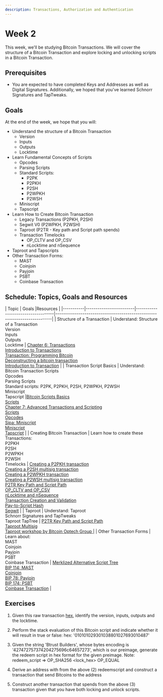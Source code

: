 ```yaml
---
description: Transactions, Authorization and Authentication
---
```


# Week 2

This week, we'll be studying Bitcoin Transactions. We will cover the structure of a Bitcoin Transaction and explore locking and unlocking scripts in a Bitcoin Transaction.

## Prerequisites

* You are expected to have completed Keys and Addresses as well as Digital Signatures. Additionally, we hoped that you've learned Schnorr Signatures and TapTweaks. 

## Goals

At the end of the week, we hope that you will:

* Understand the structure of a Bitcoin Transaction
    * Version
    * Inputs
    * Outputs
    * Locktime
* Learn Fundamental Concepts of Scripts
    * Opcodes
    * Parsing Scripts
    * Standard Scripts:
        * P2PK
        * P2PKH
        * P2SH
        * P2WPKH
        * P2WSH
    * Miniscript
    * Tapscript
* Learn How to Create Bitcoin Transaction
    * Legacy Transactions (P2PKH, P2SH)
    * Segwit V0 (P2WPKH, P2WSH)
    * Taproot (P2TR - Key path and Script path spends)
    * Transaction Timelocks
        * OP_CLTV and OP_CSV
        * nLocktime and nSequence
* Taproot and Tapscripts
* Other Transaction Forms:
    * MAST
    * Coinjoin
    * Payjoin
    * PSBT
    * Coinbase Transaction
    
## Schedule: Topics, Goals and Resources

| Topic | Goals |Resources                                                                                                                                              |
|-----------|-------------------------|------------------------------------|----------------------------------------------------------------------------|
| Structure of a Transaction  | Understand: Structure of a Transaction <br/> Version <br/> Inputs <br/> Outputs <br/> Locktime  | [Chapter 6: Transactions](https://github.com/bitcoinbook/bitcoinbook/blob/develop/ch06.asciidoc) <br/> [Introduction to Transactions](https://developer.bitcoin.org/devguide/transactions.html#introduction)<br/> [Transaction: Programming Bitcoin](https://github.com/jimmysong/programmingbitcoin/blob/master/ch05.asciidoc#transactions) <br/> [Deconstructing a bitcoin transaction](https://dev.to/thunderbiscuit/deconstructing-a-bitcoin-transaction-4l2n) <br/> [Introduction to Transaction](https://www.youtube.com/watch?v=Shd9nXe1X-0)  |
| Transaction Script Basics | Understand: Bitcoin Transaction Scripts <br/> Opcodes <br/>Parsing Scripts <br/> Standard scripts: P2PK, P2PKH, P2SH, P2WPKH, P2WSH <br/> Miniscript <br/> Tapscript |[Bitcoin Scripts Basics](https://github.com/chaincodelabs/bitcoin-tx-tutorial/blob/main/appendix/bitcoin-script.ipynb) <br/> [Scripts](https://github.com/jimmysong/programmingbitcoin/blob/master/ch06.asciidoc#script) <br/> [Chapter 7: Advanced Transactions and Scripting](https://github.com/bitcoinbook/bitcoinbook/blob/develop/ch07.asciidoc) <br/> [Scripts](https://learnmeabitcoin.com/technical/script) <br/> [Opcodes](https://btcinformation.org/en/developer-reference#transactions) <br/> [Sipa: Miniscript](https://bitcoin.sipa.be/miniscript/) <br/> [Miniscript](https://bitcoinops.org/en/topics/miniscript/) <br/> [Tapscript](https://bitcoinops.org/en/topics/tapscript/)  |
| Creating Bitcoin Transaction | Learn how to create these Transactions: <br/> P2PKH <br/> P2SH <br/> P2WPKH <br/> P2WSH <br/> Timelocks  | [Creating a P2PKH transaction](https://github.com/chaincodelabs/bitcoin-tx-tutorial/blob/main/chapter1-legacy/p2pkh.ipynb) <br/> [Creating a P2SH multisig transaction](https://github.com/chaincodelabs/bitcoin-tx-tutorial/blob/main/chapter1-legacy/p2sh-multisig.ipynb) <br/> [Creating a P2WPKH transaction](https://github.com/chaincodelabs/bitcoin-tx-tutorial/blob/main/chapter2-segwitv0/p2wpkh.ipynb) <br/> [Creating a P2WSH multisig transaction](https://github.com/chaincodelabs/bitcoin-tx-tutorial/blob/main/chapter2-segwitv0/p2wsh-2-of-2-multisig.ipynb) <br/> [P2TR Key Path and Script Path](https://github.com/chaincodelabs/bitcoin-tx-tutorial/blob/main/chapter3-taproot/p2tr-key-and-script-path.ipynb) <br/> [OP_CLTV and OP_CSV](https://github.com/chaincodelabs/bitcoin-tx-tutorial/blob/main/chapter5-timelocks/script-level-timelocks.ipynb) <br/> [nLocktime and nSequence](https://github.com/chaincodelabs/bitcoin-tx-tutorial/blob/main/chapter5-timelocks/transaction-level-timelocks.ipynb) <br/> [Transaction Creation and Validation](https://github.com/jimmysong/programmingbitcoin/blob/master/ch07.asciidoc) <br/> [Pay-to-Script Hash](https://github.com/jimmysong/programmingbitcoin/blob/master/ch08.asciidoc) <br/> [Segwit](https://github.com/jimmysong/programmingbitcoin/blob/master/ch13.asciidoc) |
| Taproot  | Understand: Taproot <br/> Schnorr Signatures and TapTweaks <br/> Taproot TapTree | [P2TR Key Path and Script Path](https://github.com/chaincodelabs/bitcoin-tx-tutorial/blob/main/chapter3-taproot/p2tr-key-and-script-path.ipynb) <br/> [Taproot Multisig](https://youtu.be/Uo3uzofPlX0) <br/> [Taproot workshop by Bitcoin Optech Group ]( https://bitcoinops.org/en/schorr-taproot-workshop/ )   |
| Other Transaction Forms | Learn about: <br/> MAST <br/> Coinjoin <br/> Payjoin <br/> PSBT <br/> Coinbase Transaction | [Merklized Alternative Script Tree](https://bitcoinops.org/en/topics/mast) <br/> [BIP 114: MAST](https://github.com/bitcoin/bips/blob/master/bip-0114.mediawiki) <br/> [Coinjoin](https://lists.linuxfoundation.org/pipermail/bitcoin-dev/2014-January/004191.html) <br/> [BIP 78: Payjoin](https://github.com/bitcoin/bips/blob/master/bip-0078.mediawiki) <br/> [BIP 174: PSBT](https://github.com/bitcoin/bips/blob/master/bip-0174.mediawiki) <br/> [Coinbase Transaction](https://learnmeabitcoin.com/technical/coinbase-transaction)  |



## Exercises
1. Given this raw transaction [hex](https://mempool.space/api/tx/6d9da35544e87a88279c5bfc66e08a873f3d456b4d6112620e2c41555863f920/hex), identify the version, inputs, outputs and the locktime.
2. Perform the stack evaluation of this Bitcoin script and indicate whether it will result in true or false:  hex: '010101029301038801027693010487'
3. Given the string 'Btrust Builders', whose bytes encoding is '427472757374204275696c64657273', which is our preimage, generate the redeem script in hex format for the given preimage. Note: redeem_script => OP_SHA256 <lock_hex> OP_EQUAL

4. Derive an address with from the above (2) redeemscript and construct a transaction that send Bitcoins to the address

5. Construct another transaction that spends from the above (3) transaction given that you have both locking and unlock scripts.
